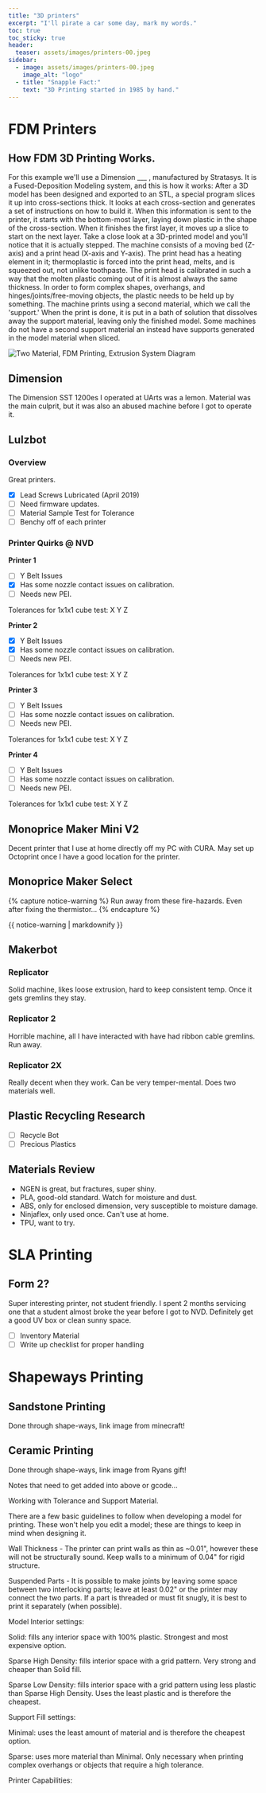 ```yaml
---
title: "3D printers"
excerpt: "I'll pirate a car some day, mark my words."
toc: true
toc_sticky: true
header:
  teaser: assets/images/printers-00.jpeg
sidebar:
  - image: assets/images/printers-00.jpeg
    image_alt: "logo"
  - title: "Snapple Fact:"    
    text: "3D Printing started in 1985 by hand."
---
```


# FDM Printers

## How FDM 3D Printing Works.
For this example we'll use a Dimension ___ , manufactured by Stratasys. It is a Fused-Deposition Modeling system, and this is how it works:
After a 3D model has been designed and exported to an STL, a special program slices it up into cross-sections thick. It looks at each cross-section and generates a set of instructions on how to build it. When this information is sent to the printer, it starts with the bottom-most layer, laying down plastic in the shape of the cross-section. When it finishes the first layer, it moves up a slice to start on the next layer. Take a close look at a 3D-printed model and you'll notice that it is actually stepped.
The machine consists of a moving bed (Z-axis) and a print head (X-axis and Y-axis). The print head has a heating element in it; thermoplastic is forced into the print head, melts, and is squeezed out, not unlike toothpaste. The print head is calibrated in such a way that the molten plastic coming out of it is almost always the same thickness.
In order to form complex shapes, overhangs, and hinges/joints/free-moving objects, the plastic needs to be held up by something. The machine prints using a second material, which we call the 'support.' When the print is done, it is put in a bath of solution that dissolves away the support material, leaving only the finished model. Some machines do not have a second support material an instead have supports generated in the model material when sliced.

![Two Material, FDM Printing, Extrusion System Diagram](/assets/images/printers-01.jpg)

## Dimension

The Dimension SST 1200es I operated at UArts was a lemon. Material was the main culprit, but it was also an abused machine before I got to operate it.

## Lulzbot

### Overview

Great printers.
- [x] Lead Screws Lubricated (April 2019)
- [ ] Need firmware updates.
- [ ] Material Sample Test for Tolerance
- [ ] Benchy off of each printer

### Printer Quirks @ NVD

**Printer 1**
- [ ] Y Belt Issues
- [x] Has some nozzle contact issues on calibration.
- [ ] Needs new PEI.

Tolerances for 1x1x1 cube test: X Y Z

**Printer 2**

- [x] Y Belt Issues
- [x] Has some nozzle contact issues on calibration.
- [ ] Needs new PEI.

Tolerances for 1x1x1 cube test: X Y Z

**Printer 3**

- [ ] Y Belt Issues
- [ ] Has some nozzle contact issues on calibration.
- [ ] Needs new PEI.

Tolerances for 1x1x1 cube test: X Y Z

**Printer 4**

- [ ] Y Belt Issues
- [ ] Has some nozzle contact issues on calibration.
- [ ] Needs new PEI.

Tolerances for 1x1x1 cube test: X Y Z

## Monoprice Maker Mini V2

Decent printer that I use at home directly off my PC with CURA. May set up Octoprint once I have a good location for the printer.

## Monoprice Maker Select

{% capture notice-warning %}
Run away from these fire-hazards. Even after fixing the thermistor...
{% endcapture %}
<div class="notice">{{ notice-warning | markdownify }}</div>

## Makerbot

### Replicator
Solid machine, likes loose extrusion, hard to keep consistent temp. Once it gets gremlins they stay.

### Replicator 2
Horrible machine, all I have interacted with have had ribbon cable gremlins. Run away.

### Replicator 2X
Really decent when they work. Can be very temper-mental. Does two materials well.

## Plastic Recycling Research

- [ ] Recycle Bot
- [ ] Precious Plastics

## Materials Review

- NGEN is great, but fractures, super shiny.
- PLA, good-old standard. Watch for moisture and dust.
- ABS, only for enclosed dimension, very susceptible to moisture damage.
- Ninjaflex, only used once. Can't use at home.
- TPU, want to try.

# SLA Printing

## Form 2?
Super interesting printer, not student friendly. I spent 2 months servicing one that a student almost broke the year before I got to NVD. Definitely get a good UV box or clean sunny space.

- [ ] Inventory Material
- [ ] Write up checklist for proper handling

# Shapeways Printing

## Sandstone Printing
Done through shape-ways, link image from minecraft!

## Ceramic Printing
Done through shape-ways, link image from Ryans gift!


Notes that need to get added into above or gcode...

Working with Tolerance and Support Material.

There are a few basic guidelines to follow when developing a model for printing. These won't help you edit a model; these are things to keep in mind when designing it.

Wall Thickness - The printer can print walls as thin as ~0.01", however these will not be structurally sound. Keep walls to a minimum of 0.04" for rigid structure.

Suspended Parts - It is possible to make joints by leaving some space between two interlocking parts; leave at least 0.02" or the printer may connect the two parts. If a part is threaded or must fit snugly, it is best to print it separately (when possible).

Model Interior settings:

Solid: fills any interior space with 100% plastic. Strongest and most expensive option.


Sparse High Density: fills interior space with a grid pattern. Very strong and cheaper than Solid fill.


Sparse Low Density: fills interior space with a grid pattern using less plastic than Sparse High Density. Uses the least plastic and is therefore the cheapest.


Support Fill settings:

Minimal: uses the least amount of material and is therefore the cheapest option.


Sparse: uses more material than Minimal. Only necessary when printing complex overhangs or objects that require a high tolerance.


Printer Capabilities:
